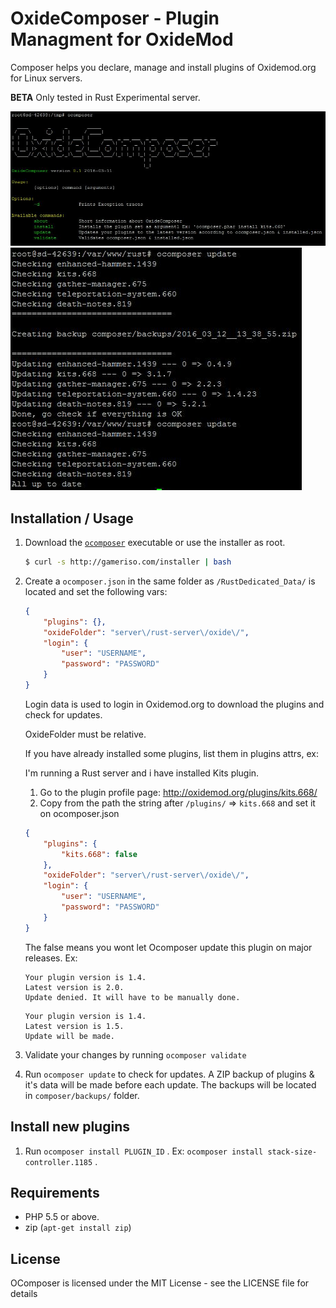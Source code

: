 OxideComposer - Plugin Managment for OxideMod
========================================

Composer helps you declare, manage and install plugins of Oxidemod.org for Linux servers.

**BETA** Only tested in Rust Experimental server.

![Ocomposer](https://raw.githubusercontent.com/tetreum/ocomposer/master/screenshots/screen1.jpg)
![Ocomposer2](https://raw.githubusercontent.com/tetreum/ocomposer/master/screenshots/screen2.jpg)

Installation / Usage
--------------------

1.  Download the [`ocomposer`](http://gameriso.com/installer) executable or use the installer as root.

    ``` sh
    $ curl -s http://gameriso.com/installer | bash
    ```
2. Create a `ocomposer.json` in the same folder as `/RustDedicated_Data/` is located and set the following vars:

    ``` json
    {
        "plugins": {},
        "oxideFolder": "server\/rust-server\/oxide\/",
        "login": {
            "user": "USERNAME",
            "password": "PASSWORD"
        }
    }
    ```

    Login data is used to login in Oxidemod.org to download the plugins and check for updates.

    OxideFolder must be relative.

    If you have already installed some plugins, list them in plugins attrs, ex:

    I'm running a Rust server and i have installed Kits plugin.
    1. Go to the plugin profile page: http://oxidemod.org/plugins/kits.668/
    2. Copy from the path the string after `/plugins/` => `kits.668` and set it on ocomposer.json
    ``` json
    {
        "plugins": {
            "kits.668": false
        },
        "oxideFolder": "server\/rust-server\/oxide\/",
        "login": {
            "user": "USERNAME",
            "password": "PASSWORD"
        }
    }
    ```
    The false means you wont let Ocomposer update this plugin on major releases. Ex:
    ```
    Your plugin version is 1.4.
    Latest version is 2.0.
    Update denied. It will have to be manually done.
    ```
    ```
    Your plugin version is 1.4.
    Latest version is 1.5.
    Update will be made.
    ```

3. Validate your changes by running `ocomposer validate`
4. Run `ocomposer update` to check for updates. A ZIP backup of plugins & it's data will be made before each update. The backups will be located in `composer/backups/` folder.

Install new plugins
------------

1. Run `ocomposer install PLUGIN_ID` . Ex: `ocomposer install stack-size-controller.1185` .

Requirements
------------

- PHP 5.5  or above.
- zip (`apt-get install zip`)


License
-------

OComposer is licensed under the MIT License - see the LICENSE file for details
